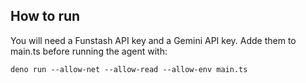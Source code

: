 ## How to run

You will need a Funstash API key and a Gemini API key. Adde them to main.ts before running the agent with:

```
deno run --allow-net --allow-read --allow-env main.ts
```
